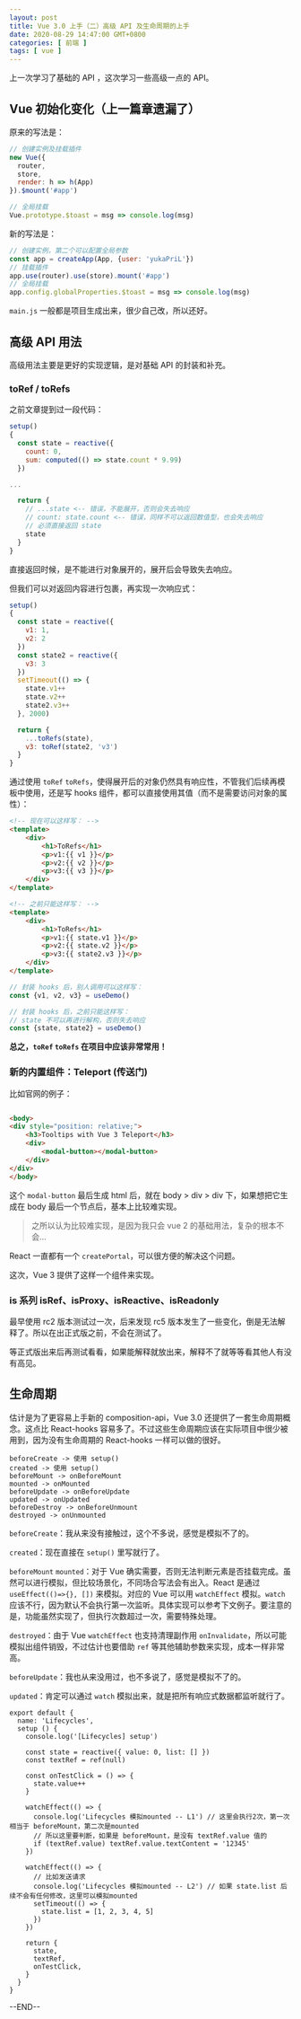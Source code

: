 ```yaml
---
layout: post
title: Vue 3.0 上手（二）高级 API 及生命周期的上手
date: 2020-08-29 14:47:00 GMT+0800
categories: [ 前端 ]
tags: [ vue ]
---
```


上一次学习了基础的 API ，这次学习一些高级一点的 API。

<!-- more -->

## Vue 初始化变化（上一篇章遗漏了）

原来的写法是：

```js
// 创建实例及挂载插件
new Vue({
  router,
  store,
  render: h => h(App)
}).$mount('#app')

// 全局挂载
Vue.prototype.$toast = msg => console.log(msg)
```

新的写法是：

```js
// 创建实例，第二个可以配置全局参数
const app = createApp(App, {user: 'yukaPriL'})
// 挂载插件
app.use(router).use(store).mount('#app')
// 全局挂载
app.config.globalProperties.$toast = msg => console.log(msg)
```

`main.js` 一般都是项目生成出来，很少自己改，所以还好。

## 高级 API 用法

高级用法主要是更好的实现逻辑，是对基础 API 的封装和补充。

### toRef / toRefs

之前文章提到过一段代码：

```js
setup()
{
  const state = reactive({
    count: 0,
    sum: computed(() => state.count * 9.99)
  })

...

  return {
    // ...state <-- 错误，不能展开，否则会失去响应
    // count: state.count <-- 错误，同样不可以返回数值型，也会失去响应
    // 必须直接返回 state
    state
  }
}
```

直接返回时候，是不能进行对象展开的，展开后会导致失去响应。

但我们可以对返回内容进行包裹，再实现一次响应式：

```js
setup()
{
  const state = reactive({
    v1: 1,
    v2: 2
  })
  const state2 = reactive({
    v3: 3
  })
  setTimeout(() => {
    state.v1++
    state.v2++
    state2.v3++
  }, 2000)

  return {
    ...toRefs(state),
    v3: toRef(state2, 'v3')
  }
}
```

通过使用 `toRef` `toRefs`，使得展开后的对象仍然具有响应性，不管我们后续再模板中使用，还是写 hooks 组件，都可以直接使用其值（而不是需要访问对象的属性）：

```html
<!-- 现在可以这样写： -->
<template>
    <div>
        <h1>ToRefs</h1>
        <p>v1:{{ v1 }}</p>
        <p>v2:{{ v2 }}</p>
        <p>v3:{{ v3 }}</p>
    </div>
</template>

<!-- 之前只能这样写： -->
<template>
    <div>
        <h1>ToRefs</h1>
        <p>v1:{{ state.v1 }}</p>
        <p>v2:{{ state.v2 }}</p>
        <p>v3:{{ state2.v3 }}</p>
    </div>
</template>
```

```js
// 封装 hooks 后，别人调用可以这样写：
const {v1, v2, v3} = useDemo()

// 封装 hooks 后，之前只能这样写：
// state 不可以再进行解构，否则失去响应
const {state, state2} = useDemo()
```

**总之，`toRef` `toRefs` 在项目中应该非常常用！**

### 新的内置组件：Teleport (传送门)

比如官网的例子：

```html

<body>
<div style="position: relative;">
    <h3>Tooltips with Vue 3 Teleport</h3>
    <div>
        <modal-button></modal-button>
    </div>
</div>
</body>
```

这个 `modal-button` 最后生成 html 后，就在 body > div > div 下，如果想把它生成在 body 最后一个节点后，基本上比较难实现。

> 之所以认为比较难实现，是因为我只会 vue 2 的基础用法，复杂的根本不会...

React 一直都有一个 `createPortal`，可以很方便的解决这个问题。

这次，Vue 3 提供了这样一个组件来实现。

### is 系列 isRef、isProxy、isReactive、isReadonly

最早使用 rc2 版本测试过一次，后来发现 rc5 版本发生了一些变化，倒是无法解释了。所以在出正式版之前，不会在测试了。

等正式版出来后再测试看看，如果能解释就放出来，解释不了就等等看其他人有没有高见。

## 生命周期

估计是为了更容易上手新的 composition-api，Vue 3.0 还提供了一套生命周期概念。这点比 React-hooks 容易多了。不过这些生命周期应该在实际项目中很少被用到，因为没有生命周期的 React-hooks 一样可以做的很好。

```
beforeCreate -> 使用 setup()
created -> 使用 setup()
beforeMount -> onBeforeMount
mounted -> onMounted
beforeUpdate -> onBeforeUpdate
updated -> onUpdated
beforeDestroy -> onBeforeUnmount
destroyed -> onUnmounted
```

`beforeCreate`：我从来没有接触过，这个不多说，感觉是模拟不了的。

`created`：现在直接在 `setup()` 里写就行了。

`beforeMount` `mounted`：对于 Vue 确实需要，否则无法判断元素是否挂载完成。虽然可以进行模拟，但比较场景化，不同场合写法会有出入。React 是通过 `useEffect(()=>{}, [])` 来模拟。对应的 Vue 可以用 `watchEffect`
模拟。`watch` 应该不行，因为默认不会执行第一次监听。具体实现可以参考下文例子。要注意的是，功能虽然实现了，但执行次数超过一次，需要特殊处理。

`destroyed`：由于 Vue `watchEffect` 也支持清理副作用 `onInvalidate`，所以可能模拟出组件销毁，不过估计也要借助 `ref` 等其他辅助参数来实现，成本一样非常高。

`beforeUpdate`：我也从来没用过，也不多说了，感觉是模拟不了的。

`updated`：肯定可以通过 `watch` 模拟出来，就是把所有响应式数据都监听就行了。

```
export default {
  name: 'Lifecycles',
  setup () {
    console.log('[Lifecycles] setup')

    const state = reactive({ value: 0, list: [] })
    const textRef = ref(null)

    const onTestClick = () => {
      state.value++
    }

    watchEffect(() => {
      console.log('Lifecycles 模拟mounted -- L1') // 这里会执行2次，第一次相当于 beforeMount，第二次是mounted
      // 所以这里要判断，如果是 beforeMount，是没有 textRef.value 值的
      if (textRef.value) textRef.value.textContent = '12345'
    })
    
    watchEffect(() => {
      // 比如发送请求
      console.log('Lifecycles 模拟mounted -- L2') // 如果 state.list 后续不会有任何修改，这里可以模拟mounted
      setTimeout(() => {
        state.list = [1, 2, 3, 4, 5]
      })
    })

    return {
      state,
      textRef,
      onTestClick,
    }
  }
}
```

--END--
